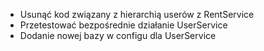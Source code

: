 * Usunąć kod związany z hierarchią userów z RentService
* Przetestować bezpośrednie działanie UserService
* Dodanie nowej bazy w configu dla UserService